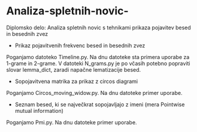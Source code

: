 # Analiza-spletnih-novic-
Diplomsko delo: Analiza spletnih novic s tehnikami prikaza pojavitev besed in besednih zvez

- Prikaz pojavitvenih frekvenc besed in besednih zvez

Poganjamo datoteko Timeline.py. Na dnu datoteke sta primera uporabe za 1-grame in 2-grame. V datoteki N_grams.py je po včasih potebno popraviti slovar lemma_dict, zaradi napačne lematizacije besed.

- Sopojavitvena matrika za prikaz z circos diagrami

Poganjamo Circos_moving_widow.py. Na dnu datoteke primer uporabe.

- Seznam besed, ki se največkrat sopojavljajo z imeni (mera Pointwise mutual information)

Poganjamo Pmi.py. Na dnu datoteke primer uporabe.
